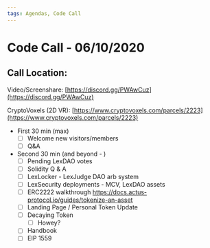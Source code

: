 ```yaml
---
tags: Agendas, Code Call
---
```


# Code Call - 06/10/2020

## Call Location:

Video/Screenshare: [https://discord.gg/PWAwCuz](https://discord.gg/PWAwCuz)

CryptoVoxels (2D VR): [https://www.cryptovoxels.com/parcels/2223](https://www.cryptovoxels.com/parcels/2223)

- First 30 min (max)
    - [ ]  Welcome new visitors/members
    - [ ]  Q&A

- Second 30 min (and beyond - )
    - [ ]  Pending LexDAO votes
    - [ ]  Solidity Q & A
    - [ ]  LexLocker - LexJudge DAO arb system 
    - [ ]  LexSecurity deployments - MCV, LexDAO assets
    - [ ]  ERC2222 walkthrough https://docs.actus-protocol.io/guides/tokenize-an-asset
    - [ ]  Landing Page / Personal Token Update
    - [ ] Decaying Token
        - [ ] Howey?
    - [ ]  Handbook
    - [ ] EIP 1559
